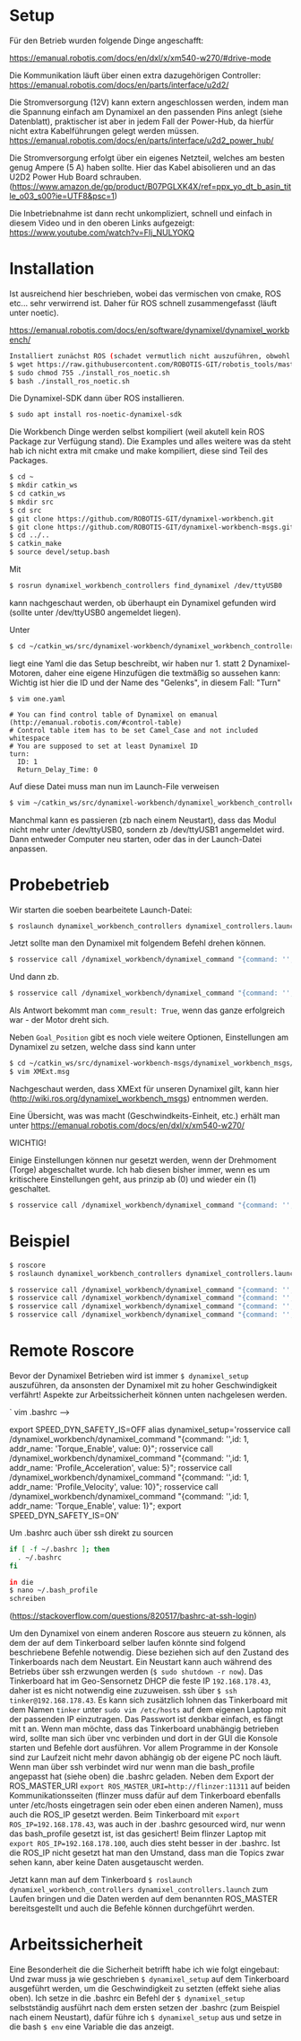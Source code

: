 # Setup

Für den Betrieb wurden folgende Dinge angeschafft:

https://emanual.robotis.com/docs/en/dxl/x/xm540-w270/#drive-mode

Die Kommunikation läuft über einen extra dazugehörigen Controller:
https://emanual.robotis.com/docs/en/parts/interface/u2d2/


Die Stromversorgung (12V) kann extern angeschlossen werden, indem man die Spannung einfach am Dynamixel an den passenden Pins anlegt (siehe Datenblatt), praktischer
ist aber in jedem Fall der Power-Hub, da hierfür nicht extra Kabelführungen gelegt werden müssen.
https://emanual.robotis.com/docs/en/parts/interface/u2d2_power_hub/

Die Stromversorgung erfolgt über ein eigenes Netzteil, welches am besten genug Ampere (5 A) haben sollte. Hier das Kabel abisolieren und an das U2D2 Power Hub Board schrauben.
(https://www.amazon.de/gp/product/B07PGLXK4X/ref=ppx_yo_dt_b_asin_title_o03_s00?ie=UTF8&psc=1)

Die Inbetriebnahme ist dann recht unkompliziert, schnell und einfach in diesem Video und in den oberen Links aufgezeigt:
https://www.youtube.com/watch?v=FIj_NULYOKQ

# Installation

Ist ausreichend hier beschrieben, wobei das vermischen von cmake, ROS etc... sehr verwirrend ist. Daher für ROS schnell zusammengefasst (läuft unter noetic).

https://emanual.robotis.com/docs/en/software/dynamixel/dynamixel_workbench/


```bash
Installiert zunächst ROS (schadet vermutlich nicht auszuführen, obwohl ROS bereits installiert ist).
$ wget https://raw.githubusercontent.com/ROBOTIS-GIT/robotis_tools/master/install_ros_noetic.sh
$ sudo chmod 755 ./install_ros_noetic.sh
$ bash ./install_ros_noetic.sh
```

Die Dynamixel-SDK dann über ROS installieren.
```bash
$ sudo apt install ros-noetic-dynamixel-sdk
```

Die Workbench Dinge werden selbst kompiliert (weil akutell kein ROS Package zur Verfügung stand). 
Die Examples und alles weitere was da steht hab ich nicht extra mit cmake und make kompiliert, diese sind Teil des Packages.

```bash
$ cd ~
$ mkdir catkin_ws
$ cd catkin_ws
$ mkdir src
$ cd src
$ git clone https://github.com/ROBOTIS-GIT/dynamixel-workbench.git
$ git clone https://github.com/ROBOTIS-GIT/dynamixel-workbench-msgs.git
$ cd ../..
$ catkin_make
$ source devel/setup.bash
```
Mit
```bash
$ rosrun dynamixel_workbench_controllers find_dynamixel /dev/ttyUSB0
```
kann nachgeschaut werden, ob überhaupt ein Dynamixel gefunden wird (sollte unter /dev/ttyUSB0 angemeldet liegen).

Unter 
```bash
$ cd ~/catkin_ws/src/dynamixel-workbench/dynamixel_workbench_controllers/config
```
liegt eine Yaml die das Setup beschreibt, wir haben nur 1. statt 2 Dynamixel-Motoren, daher eine eigene Hinzufügen die
textmäßig so aussehen kann:
Wichtig ist hier die ID und der Name des "Gelenks", in diesem Fall: "Turn"

`$ vim one.yaml`
```vim
# You can find control table of Dynamixel on emanual (http://emanual.robotis.com/#control-table)
# Control table item has to be set Camel_Case and not included whitespace
# You are supposed to set at least Dynamixel ID
turn:
  ID: 1
  Return_Delay_Time: 0
```
Auf diese Datei muss man nun im Launch-File verweisen
```bash
$ vim ~/catkin_ws/src/dynamixel-workbench/dynamixel_workbench_controllers/launch/dynamixel_controllers.launch
```
Manchmal kann es passieren (zb nach einem Neustart), dass das Modul nicht mehr unter /dev/ttyUSB0, sondern zb /dev/ttyUSB1 angemeldet wird. Dann entweder Computer neu starten, oder das in der Launch-Datei anpassen.

# Probebetrieb

Wir starten die soeben bearbeitete Launch-Datei:
```bash
$ roslaunch dynamixel_workbench_controllers dynamixel_controllers.launch
```

Jetzt sollte man den Dynamixel mit folgendem Befehl drehen können.
```bash
$ rosservice call /dynamixel_workbench/dynamixel_command "{command: '',id: 1, addr_name: 'Goal_Position', value: 0}"
```
Und dann zb.
```bash
$ rosservice call /dynamixel_workbench/dynamixel_command "{command: '',id: 1, addr_name: 'Goal_Position', value: 4000}"
```
Als Antwort bekommt man `comm_result: True`, wenn das ganze erfolgreich war - der Motor dreht sich.


Neben `Goal_Position` gibt es noch viele weitere Optionen, Einstellungen am Dynamixel zu setzen, welche dass sind kann unter
```bash
$ cd ~/catkin_ws/src/dynamixel-workbench-msgs/dynamixel_workbench_msgs/msg
$ vim XMExt.msg
```
Nachgeschaut werden, dass XMExt für unseren Dynamixel gilt, kann hier (http://wiki.ros.org/dynamixel_workbench_msgs) entnommen werden.

Eine Übersicht, was was macht (Geschwindkeits-Einheit, etc.) erhält man unter
https://emanual.robotis.com/docs/en/dxl/x/xm540-w270/

WICHTIG!

Einige Einstellungen können nur gesetzt werden, wenn der Drehmoment (Torge) abgeschaltet wurde. Ich hab diesen bisher immer, wenn es um kritischere Einstellungen geht, aus prinzip 
ab (0) und wieder ein (1) geschaltet.

```bash
$ rosservice call /dynamixel_workbench/dynamixel_command "{command: '',id: 1, addr_name: 'Torque_Enable', value: 0}"
```

# Beispiel

```bash
$ roscore
$ roslaunch dynamixel_workbench_controllers dynamixel_controllers.launch
```


```bash
$ rosservice call /dynamixel_workbench/dynamixel_command "{command: '',id: 1, addr_name: 'Torque_Enable', value: 0}"
$ rosservice call /dynamixel_workbench/dynamixel_command "{command: '',id: 1, addr_name: 'Profile_Acceleration', value: 5}"
$ rosservice call /dynamixel_workbench/dynamixel_command "{command: '',id: 1, addr_name: 'Profile_Velocity', value: 10}"
$ rosservice call /dynamixel_workbench/dynamixel_command "{command: '',id: 1, addr_name: 'Torque_Enable', value: 1}"
```


# Remote Roscore

Bevor der Dynamixel Betrieben wird ist immer `$ dynamixel_setup` auszuführen, da ansonsten der Dynamixel mit zu hoher Geschwindigkeit verfährt! Aspekte zur Arbeitssicherheit können unten nachgelesen werden.

` vim .bashrc --> 

export SPEED_DYN_SAFETY_IS=OFF
alias dynamixel_setup='rosservice call /dynamixel_workbench/dynamixel_command "{command: '',id: 1, addr_name: 'Torque_Enable', value: 0}"; rosservice call /dynamixel_workbench/dynamixel_command "{command: '',id: 1, addr_name: 'Profile_Acceleration', value: 5}"; rosservice call /dynamixel_workbench/dynamixel_command "{command: '',id: 1, addr_name: 'Profile_Velocity', value: 10}"; rosservice call /dynamixel_workbench/dynamixel_command "{command: '',id: 1, addr_name: 'Torque_Enable', value: 1}"; export SPEED_DYN_SAFETY_IS=ON'


Um .bashrc auch über ssh direkt zu sourcen 
```bash
if [ -f ~/.bashrc ]; then
  . ~/.bashrc
fi

in die
$ nano ~/.bash_profile
schreiben
```
(https://stackoverflow.com/questions/820517/bashrc-at-ssh-login)


Um den Dynamixel von einem anderen Roscore aus steuern zu können, als dem der auf dem Tinkerboard selber laufen könnte sind folgend beschriebene Befehle notwendig. Diese beziehen sich auf den Zustand des Tinkerboards nach dem Neustart. Ein Neustart kann auch während des Betriebs über ssh erzwungen werden (`$ sudo shutdown -r now`).
Das Tinkerboard hat im Geo-Sensornetz DHCP die feste IP `192.168.178.43`, daher ist es nicht notwendig eine zuzuweisen. ssh über `$ ssh tinker@192.168.178.43`. 
Es kann sich zusätzlich lohnen das Tinkerboard mit dem Namen `tinker` unter `sudo vim /etc/hosts` auf dem eigenen Laptop mit der passenden IP einzutragen. Das Passwort ist denkbar einfach, es fängt mit t an. Wenn man möchte, dass das Tinkerboard unabhängig betrieben wird, sollte man sich über vnc verbinden und dort in der GUI die Konsole starten und Befehle dort ausführen. Vor allem Programme in der Konsole sind zur Laufzeit nicht mehr davon abhängig ob der eigene PC noch läuft. Wenn man über ssh verbindet wird nur wenn man die bash_profile angepasst hat (siehe oben) die .bashrc geladen. Neben dem Export der ROS_MASTER_URI `export ROS_MASTER_URI=http://flinzer:11311` auf beiden Kommunikationsseiten (flinzer muss dafür auf dem Tinkerboard ebenfalls unter /etc/hosts eingetragen sein oder eben einen anderen Namen), muss auch die ROS_IP gesetzt werden. Beim Tinkerboard mit `export ROS_IP=192.168.178.43`, was auch in der .bashrc gesourced wird, nur wenn das bash_profile gesetzt ist, ist das gesichert! Beim flinzer Laptop mit `export ROS_IP=192.168.178.100`, auch dies steht besser in der .bashrc. Ist die ROS_IP nicht gesetzt hat man den Umstand, dass man die Topics zwar sehen kann, aber keine Daten ausgetauscht werden.

Jetzt kann man auf dem Tinkerboard `$ roslaunch dynamixel_workbench_controllers dynamixel_controllers.launch` zum Laufen bringen und die Daten werden auf dem benannten ROS_MASTER bereitsgestellt und auch die Befehle können durchgeführt werden.

# Arbeitssicherheit

Eine Besonderheit die die Sicherheit betrifft habe ich wie folgt eingebaut: Und zwar muss ja wie geschrieben `$ dynamixel_setup` auf dem Tinkerboard ausgeführt werden, um die Geschwindigkeit zu setzten (effekt siehe alias oben). Ich setze in die .bashrc ein Befehl der `$ dynamixel_setup` selbstständig ausführt nach dem ersten setzen der .bashrc (zum Beispiel nach einem Neustart), dafür führe ich `$ dynamixel_setup` aus und setze in die bash `$ env` eine Variable die das anzeigt.



